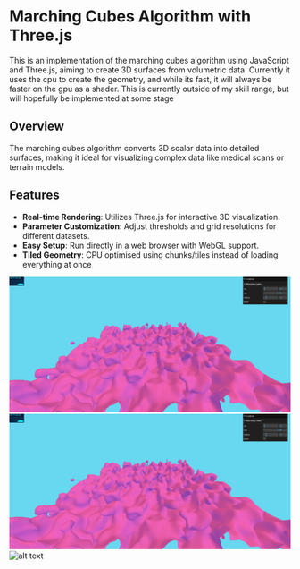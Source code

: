 # Marching Cubes Algorithm with Three.js

This is an implementation of the marching cubes algorithm using JavaScript and Three.js, aiming to create 3D surfaces from volumetric data. 
Currently it uses the cpu to create the geometry, and while its fast, it will always be faster on the gpu as a shader. This is currently outside of my skill range, but will hopefully be implemented at some stage

## Overview

The marching cubes algorithm converts 3D scalar data into detailed surfaces, making it ideal for visualizing complex data like medical scans or terrain models.


## Features

- **Real-time Rendering**: Utilizes Three.js for interactive 3D visualization.
- **Parameter Customization**: Adjust thresholds and grid resolutions for different datasets.
- **Easy Setup**: Run directly in a web browser with WebGL support.
- **Tiled Geometry**: CPU optimised using chunks/tiles instead of loading everything at once

![Marching cubes](./static/imgs/march.PNG)
![alt text](./static/imgs/march.png)
![alt text](./imgs/march.png)